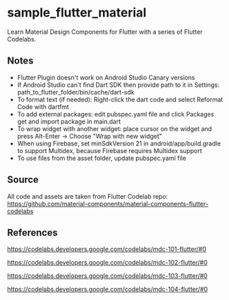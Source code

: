 # sample_flutter_material
Learn Material Design Components for Flutter with a series of Flutter Codelabs.

## Notes
* Flutter Plugin doesn't work on Android Studio Canary versions
* If Android Studio can't find Dart SDK then provide path to it in Settings: path_to_flutter_folder/bin/cache/dart-sdk
* To format text (if needed): Right-click the dart code and select Reformat Code with dartfmt
* To add external packages: edit pubspec.yaml file and click Packages get and import package in main.dart
* To wrap widget with another widget: place cursor on the widget and press Alt-Enter -> Choose "Wrap with new widget"
* When using Firebase, set minSdkVersion 21 in android/app/build.gradle to support Multidex, because Firebase requires Multidex support
* To use files from the asset folder, update pubspec.yaml file

## Source
All code and assets are taken from Flutter Codelab repo: https://github.com/material-components/material-components-flutter-codelabs

## References
https://codelabs.developers.google.com/codelabs/mdc-101-flutter/#0

https://codelabs.developers.google.com/codelabs/mdc-102-flutter/#0

https://codelabs.developers.google.com/codelabs/mdc-103-flutter/#0

https://codelabs.developers.google.com/codelabs/mdc-104-flutter/#0